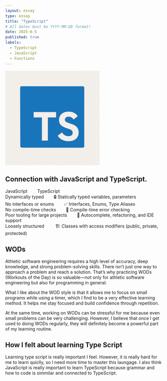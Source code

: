 ```yaml
---
layout: essay
type: essay
title: "TypeScript"
# All dates must be YYYY-MM-DD format!
date: 2025-6-5
published: true
labels:
  - TypeScript
  - JavaScript
  - Functions
---
```


<img width="300px" class="rounded float-start pe-4" src="../img/ts.png">

## Connection with JavaScript and TypeScript.

JavaScript	&nbsp;&nbsp;&nbsp;&nbsp;&nbsp;&nbsp;                TypeScript<br>
Dynamically typed	         &nbsp;&nbsp;&nbsp;&nbsp;&nbsp;&nbsp;          🔒 Statically typed variables, parameters<br>
No interfaces or enums	   &nbsp;&nbsp;&nbsp;&nbsp;&nbsp;&nbsp;          ✅ Interfaces, Enums, Type Aliases<br>
No compile-time checks	      &nbsp;&nbsp;&nbsp;&nbsp;&nbsp;&nbsp;       🧠 Compile-time error checking<br>
Poor tooling for large projects	  &nbsp;&nbsp;&nbsp;&nbsp;&nbsp;&nbsp;   🧰 Autocomplete, refactoring, and IDE support<br>
Loosely structured	           &nbsp;&nbsp;&nbsp; &nbsp;&nbsp;&nbsp;     🏗️ Classes with access modifiers (public, private, protected)<br>

## WODs

Athletic software engineering requires a high level of accuracy, deep knowledge, and strong problem-solving skills. There isn’t just one way to approach a problem and reach a solution. That’s why practicing WODs (Workouts of the Day) is so valuable—not only for athletic software engineering but also for programming in general.

What I like about the WOD style is that it allows me to focus on small programs while using a timer, which I find to be a very effective learning method. It helps me stay focused and build confidence through repetition.

At the same time, working on WODs can be stressful for me because even small problems can be very challenging. However, I believe that once I get used to doing WODs regularly, they will definitely become a powerful part of my learning routine.



## How I felt about learning Type Script

Learning type script is really important I feel. However, it is really hard for me to learn quiclly, so I need more time to master this laungage. I also think JavaScript is really important to learn TypeScript because grammar and how to code is simmilar and connected to TypeScript. 


